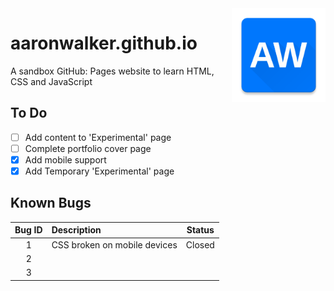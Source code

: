 <img src="img/aw-logo.png" align="right" width=150/>

# aaronwalker.github.io
A sandbox GitHub: Pages website to learn HTML, CSS and JavaScript

## To Do
- [ ] Add content to 'Experimental' page
- [ ] Complete portfolio cover page
- [X] Add mobile support 
- [X] Add Temporary 'Experimental' page  

## Known Bugs
| Bug ID | Description  | Status |
| :----: |:-------------|:------:|
| 1      | CSS broken on mobile devices | Closed |
| 2      |              |        |
| 3      |              |        |